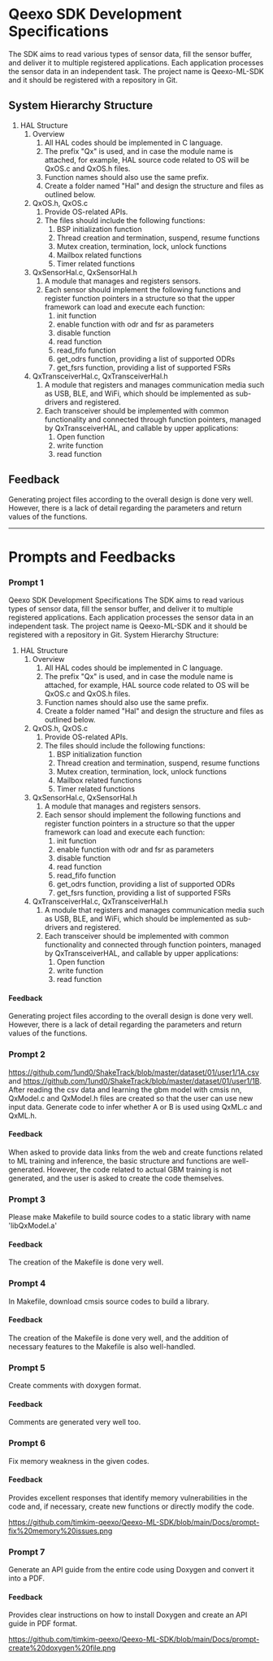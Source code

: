 # Qeexo SDK Development Specifications

The SDK aims to read various types of sensor data, fill the sensor buffer, and deliver it to multiple registered applications. Each application processes the sensor data in an independent task. The project name is Qeexo-ML-SDK and it should be registered with a repository in Git.

## System Hierarchy Structure

1. HAL Structure
    1. Overview
        1. All HAL codes should be implemented in C language.
        2. The prefix "Qx" is used, and in case the module name is attached, for example, HAL source code related to OS will be QxOS.c and QxOS.h files.
        3. Function names should also use the same prefix.
        4. Create a folder named "Hal" and design the structure and files as outlined below.
    2. QxOS.h, QxOS.c
        1. Provide OS-related APIs.
        2. The files should include the following functions:
            1. BSP initialization function
            2. Thread creation and termination, suspend, resume functions
            3. Mutex creation, termination, lock, unlock functions
            4. Mailbox related functions
            5. Timer related functions
    3. QxSensorHal.c, QxSensorHal.h
        1. A module that manages and registers sensors.
        2. Each sensor should implement the following functions and register function pointers in a structure so that the upper framework can load and execute each function:
            1. init function
            2. enable function with odr and fsr as parameters
            3. disable function
            4. read function
            5. read_fifo function
            6. get_odrs function, providing a list of supported ODRs
            7. get_fsrs function, providing a list of supported FSRs
    4. QxTransceiverHal.c, QxTransceiverHal.h
        1. A module that registers and manages communication media such as USB, BLE, and WiFi, which should be implemented as sub-drivers and registered.
        2. Each transceiver should be implemented with common functionality and connected through function pointers, managed by QxTransceiverHAL, and callable by upper applications:
            1. Open function
            2. write function
            3. read function

## Feedback

Generating project files according to the overall design is done very well. However, there is a lack of detail regarding the parameters and return values of the functions.

---

# Prompts and Feedbacks

### Prompt 1

Qeexo SDK Development Specifications
The SDK aims to read various types of sensor data, fill the sensor buffer, and deliver it to multiple registered applications. Each application processes the sensor data in an independent task. The project name is Qeexo-ML-SDK and it should be registered with a repository in Git. System Hierarchy Structure:
1. HAL Structure
    1. Overview
        1. All HAL codes should be implemented in C language.
        2. The prefix "Qx" is used, and in case the module name is attached, for example, HAL source code related to OS will be QxOS.c and QxOS.h files.
        3. Function names should also use the same prefix.
        4. Create a folder named "Hal" and design the structure and files as outlined below.
    2. QxOS.h, QxOS.c
        1. Provide OS-related APIs.
        2. The files should include the following functions:
            1. BSP initialization function
            2. Thread creation and termination, suspend, resume functions
            3. Mutex creation, termination, lock, unlock functions
            4. Mailbox related functions
            5. Timer related functions
    3. QxSensorHal.c, QxSensorHal.h
        1. A module that manages and registers sensors.
        2. Each sensor should implement the following functions and register function pointers in a structure so that the upper framework can load and execute each function:
            1. init function
            2. enable function with odr and fsr as parameters
            3. disable function
            4. read function
            5. read_fifo function
            6. get_odrs function, providing a list of supported ODRs
            7. get_fsrs function, providing a list of supported FSRs
    4. QxTransceiverHal.c, QxTransceiverHal.h
        1. A module that registers and manages communication media such as USB, BLE, and WiFi, which should be implemented as sub-drivers and registered.
        2. Each transceiver should be implemented with common functionality and connected through function pointers, managed by QxTransceiverHAL, and callable by upper applications:
            1. Open function
            2. write function
            3. read function

#### Feedback

Generating project files according to the overall design is done very well. However, there is a lack of detail regarding the parameters and return values of the functions.

### Prompt 2

 https://github.com/1und0/ShakeTrack/blob/master/dataset/01/user1/1A.csv and https://github.com/1und0/ShakeTrack/blob/master/dataset/01/user1/1B. After reading the csv data and learning the gbm model with cmsis nn, QxModel.c and QxModel.h files are created so that the user can use new input data. Generate code to infer whether A or B is used using QxML.c and QxML.h.

#### Feedback

When asked to provide data links from the web and create functions related to ML training and inference, the basic structure and functions are well-generated. However, the code related to actual GBM training is not generated, and the user is asked to create the code themselves.

### Prompt 3

Please make Makefile to build source codes to a static library with name 'libQxModel.a'

#### Feedback

The creation of the Makefile is done very well.

### Prompt 4

In Makefile, download cmsis source codes to build a library.

#### Feedback

The creation of the Makefile is done very well, and the addition of necessary features to the Makefile is also well-handled.

### Prompt 5

Create comments with doxygen format.

#### Feedback

Comments are generated very well too.


### Prompt 6

Fix memory weakness in the given codes. 

#### Feedback

Provides excellent responses that identify memory vulnerabilities in the code and, if necessary, create new functions or directly modify the code.

https://github.com/timkim-qeexo/Qeexo-ML-SDK/blob/main/Docs/prompt-fix%20memory%20issues.png


### Prompt 7

Generate an API guide from the entire code using Doxygen and convert it into a PDF.


#### Feedback

Provides clear instructions on how to install Doxygen and create an API guide in PDF format.

https://github.com/timkim-qeexo/Qeexo-ML-SDK/blob/main/Docs/prompt-create%20doxygen%20file.png